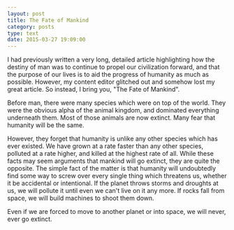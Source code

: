 ```yaml
---
layout: post
title: The Fate of Mankind
category: posts
type: text
date: 2015-03-27 19:09:00
---
```

I had previously written a very long, detailed article highlighting how the destiny of man was to continue to propel our civilization forward, and that the purpose of our lives is to aid the progress of humanity as much as possible. However, my content editor glitched out and somehow lost my great article. So instead, I bring you, "The Fate of Mankind".


Before man, there were many species which were on top of the world. They were the obvious alpha of the animal kingdom, and dominated everything underneath them. Most of those animals are now extinct. Many fear that humanity will be the same.

	
However, they forget that humanity is unlike any other species which has ever existed. We have grown at a rate faster than any other species,
polluted at a rate higher, and killed at the highest rate of all. While these facts may seem arguments that mankind will go extinct, they are quite the opposite.
The simple fact of the matter is that humanity will undoubtedly find some way to screw over every single thing which threatens us, whether it be accidental or intentional. 
If the planet throws storms and droughts at us, we will pollute it until even we can't live on it any more. If rocks fall from space, we will build machines to shoot them down.


Even if we are forced to move to another planet or into space, we will never, ever go extinct.